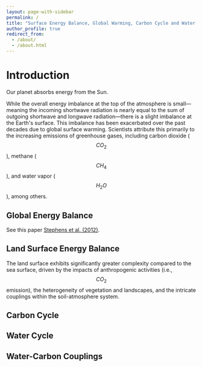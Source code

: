 ```yaml
---
layout: page-with-sidebar
permalink: /
title: "Surface Energy Balance, Global Warming, Carbon Cycle and Water Cycle"
author_profile: true
redirect_from: 
  - /about/
  - /about.html
---
```


Introduction
======
Our planet absorbs energy from the Sun.

While the overall energy imbalance at the top of the atmosphere is small—meaning the incoming shortwave radiation is nearly equal to the sum of outgoing shortwave and longwave radiation—there is a slight imbalance at the Earth's surface. This imbalance has been exacerbated over the past decades due to global surface warming. Scientists attribute this primarily to the increasing emissions of greenhouse gases, including carbon dioxide ($$CO_2$$), methane ($$CH_4$$), and water vapor ($$H_2O$$), among others.

Global Energy Balance
------
See this paper [Stephens et al. (2012)](https://www.nature.com/articles/ngeo1580).

Land Surface Energy Balance
------
The land surface exhibits significantly greater complexity compared to the sea surface, driven by the impacts of anthropogenic activities (i.e., $$CO_2$$ emission), the heterogeneity of vegetation and landscapes, and the intricate couplings within the soil-atmosphere system.

Carbon Cycle
------


Water Cycle
------


Water-Carbon Couplings
------
